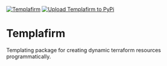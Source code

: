 [![Templafirm](https://github.com/tawa-ai/templafirm/actions/workflows/templafirm.yaml/badge.svg)](https://github.com/tawa-ai/templafirm/actions/workflows/templafirm.yaml)
[![Upload Templafirm to PyPi](https://github.com/tawa-ai/templafirm/actions/workflows/release.yaml/badge.svg)](https://github.com/tawa-ai/templafirm/actions/workflows/release.yaml)

# Templafirm

Templating package for creating dynamic terraform resources programmatically.

